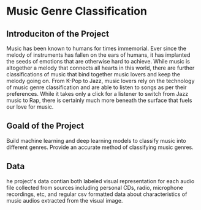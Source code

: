# Music Genre Classification

## Introduciton of the Project
Music has been known to humans for times immemorial. Ever since the melody of instruments has fallen on the ears of humans, it has implanted the seeds of emotions that are otherwise hard to achieve.
While music is altogether a melody that connects all hearts in this world, there are further classifications of music that bind together music lovers and keep the melody going on.
From K-Pop to Jazz, music lovers rely on the technology of music genre classification and are able to listen to songs as per their preferences. While it takes only a click for a listener to switch from Jazz music to Rap, there is certainly much more beneath the surface that fuels our love for music.

## Goald of the Project 
Build machine learning and deep learning models to classify music into different genres. Provide an accurate method of classifying music genres. 

## Data
he project's data contian both labeled visual representation for each audio file collected from sources including personal CDs, radio, microphone recordings, etc, and regular csv formatted data about characteristics of music audios extracted from the visual image.
